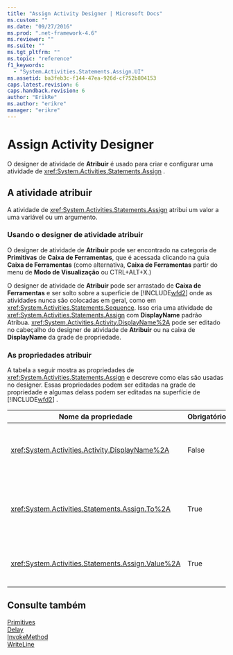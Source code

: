 ```yaml
---
title: "Assign Activity Designer | Microsoft Docs"
ms.custom: ""
ms.date: "09/27/2016"
ms.prod: ".net-framework-4.6"
ms.reviewer: ""
ms.suite: ""
ms.tgt_pltfrm: ""
ms.topic: "reference"
f1_keywords: 
  - "System.Activities.Statements.Assign.UI"
ms.assetid: ba3feb3c-f144-47ea-926d-cf752b804153
caps.latest.revision: 6
caps.handback.revision: 6
author: "ErikRe"
ms.author: "erikre"
manager: "erikre"
---
```

# Assign Activity Designer
O designer de atividade de **Atribuir** é usado para criar e configurar uma atividade de <xref:System.Activities.Statements.Assign> .  
  
## A atividade atribuir  
 A atividade de <xref:System.Activities.Statements.Assign> atribui um valor a uma variável ou um argumento.  
  
### Usando o designer de atividade atribuir  
 O designer de atividade de **Atribuir** pode ser encontrado na categoria de **Primitivas** de **Caixa de Ferramentas**, que é acessada clicando na guia **Caixa de Ferramentas** \(como alternativa, **Caixa de Ferramentas** partir do menu de **Modo de Visualização** ou CTRL\+ALT\+X.\)  
  
 O designer de atividade de **Atribuir** pode ser arrastado de **Caixa de Ferramentas** e ser solto sobre a superfície de [!INCLUDE[wfd2](../workflow-designer/includes/wfd2_md.md)] onde as atividades nunca são colocadas em geral, como em <xref:System.Activities.Statements.Sequence>.  Isso cria uma atividade de <xref:System.Activities.Statements.Assign> com **DisplayName** padrão Atribua.  <xref:System.Activities.Activity.DisplayName%2A> pode ser editado no cabeçalho do designer de atividade de **Atribuir** ou na caixa de **DisplayName** da grade de propriedade.  
  
### As propriedades atribuir  
 A tabela a seguir mostra as propriedades de <xref:System.Activities.Statements.Assign> e descreve como elas são usadas no designer.  Essas propriedades podem ser editadas na grade de propriedade e algumas delass podem ser editadas na superfície de [!INCLUDE[wfd2](../workflow-designer/includes/wfd2_md.md)] .  
  
|Nome da propriedade|Obrigatório|Uso|  
|-------------------------|-----------------|---------|  
|<xref:System.Activities.Activity.DisplayName%2A>|False|O nome amigável de atividade de <xref:System.Activities.Statements.Assign> .  O padrão é atribui.  Embora o valor de <xref:System.Activities.Activity.DisplayName%2A> não é necessário restrita, é uma prática recomendada usar um.|  
|<xref:System.Activities.Statements.Assign.To%2A>|True|A variável ou o argumento para que <xref:System.Activities.Statements.Assign.Value%2A> é atribuído.  Isso deve ser um identificador válido Visual Basic.  Para definir a propriedade, digite uma expressão do Visual Basic na caixa de **A** no designer de atividade de **Atribuir** ou na grade de propriedade.|  
|<xref:System.Activities.Statements.Assign.Value%2A>|True|O valor que é atribuído à variável.  Para definir <xref:System.Activities.Statements.Assign.Value%2A>, digite uma expressão do Visual Basic na caixa de **Valor** no designer de atividade de **Atribuir** ou na grade de propriedade.|  
  
## Consulte também  
 [Primitives](../workflow-designer/primitives-activity-designers.md)   
 [Delay](../workflow-designer/delay-activity-designer.md)   
 [InvokeMethod](../workflow-designer/invokemethod-activity-designer.md)   
 [WriteLine](../workflow-designer/writeline-activity-designer.md)